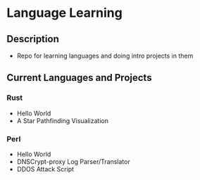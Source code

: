# Language Learning

## Description

- Repo for learning languages and doing intro projects in them

## Current Languages and Projects

### Rust

- Hello World
- A Star Pathfinding Visualization

### Perl

- Hello World
- DNSCrypt-proxy Log Parser/Translator
- DDOS Attack Script
